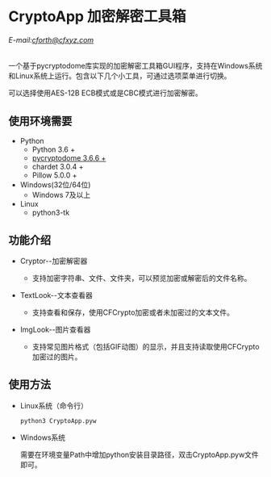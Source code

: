 # CryptoApp 加密解密工具箱

###### E-mail:cforth@cfxyz.com

一个基于pycryptodome库实现的加密解密工具箱GUI程序，支持在Windows系统和Linux系统上运行。包含以下几个小工具，可通过选项菜单进行切换。

可以选择使用AES-12B ECB模式或是CBC模式进行加密解密。

## 使用环境需要

* Python
    * Python 3.6 +
    * [pycryptodome 3.6.6 +](https://pypi.org/project/pycryptodome/#files)
    * chardet 3.0.4 +
    * Pillow 5.0.0 +
* Windows(32位/64位)
    * Windows 7及以上
* Linux
    * python3-tk

## 功能介绍

* Cryptor--加密解密器
   * 支持加密字符串、文件、文件夹，可以预览加密或解密后的文件名称。

* TextLook--文本查看器
   * 支持查看和保存，使用CFCrypto加密或者未加密过的文本文件。

* ImgLook--图片查看器
   * 支持常见图片格式（包括GIF动图）的显示，并且支持读取使用CFCrypto加密过的图片。

## 使用方法
* Linux系统（命令行）

    ```bash
    python3 CryptoApp.pyw
    ```
 
 * Windows系统
    
    需要在环境变量Path中增加python安装目录路径，双击CryptoApp.pyw文件即可。
 
